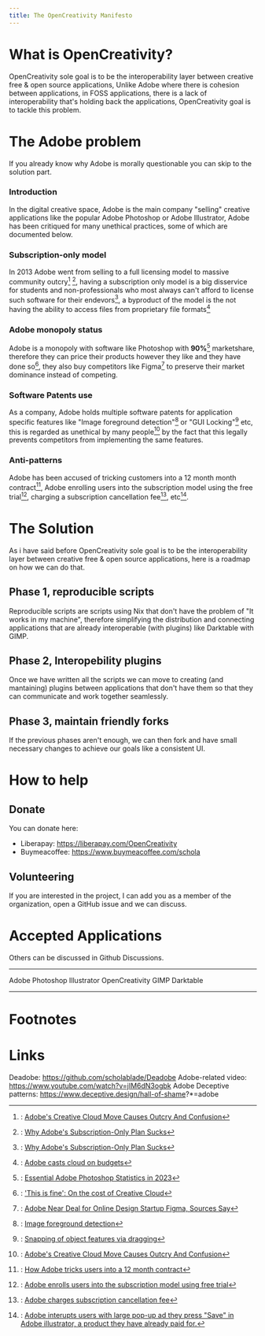 ```yaml
---
title: The OpenCreativity Manifesto
---
```


What is OpenCreativity?
=======================

OpenCreativity sole goal is to be the interoperability layer between
creative free & open source applications, Unlike Adobe where there is
cohesion between applications, in FOSS applications, there is a lack of
interoperability that\'s holding back the applications, OpenCreativity
goal is to tackle this problem.

The Adobe problem
=================

If you already know why Adobe is morally questionable you can skip to
the solution part.

### Introduction

In the digital creative space, Adobe is the main company \"selling\"
creative applications like the popular Adobe Photoshop or Adobe
Illustrator, Adobe has been critiqued for many unethical practices, some
of which are documented below.

### Subscription-only model

In 2013 Adobe went from selling to a full licensing model to massive
community outcry[^1] [^2], having a subscription only model is a big
disservice for students and non-professionals who most always can\'t
afford to license such software for their endevors[^3], a byproduct of
the model is the not having the ability to access files from proprietary
file formats[^4]

### Adobe monopoly status

Adobe is a monopoly with software like Photoshop with **90%**[^5]
marketshare, therefore they can price their products however they like
and they have done so[^6], they also buy competitors like Figma[^7] to
preserve their market dominance instead of competing.

### Software Patents use

As a company, Adobe holds multiple software patents for application
specific features like \"Image foreground detection\"[^8] or \"GUI
Locking\"[^9] etc, this is regarded as unethical by many people[^10] by
the fact that this legally prevents competitors from implementing the
same features.

### Anti-patterns

Adobe has been accused of tricking customers into a 12 month month
contract[^11], Adobe enrolling users into the subscription model using
the free trial[^12], charging a subscription cancellation fee[^13],
etc[^14].

The Solution
============

As i have said before OpenCreativity sole goal is to be the
interoperability layer between creative free & open source applications,
here is a roadmap on how we can do that.

Phase 1, reproducible scripts
-----------------------------

Reproducible scripts are scripts using Nix that don\'t have the problem
of \"It works in my machine\", therefore simplifying the distribution
and connecting applications that are already interoperable (with
plugins) like Darktable with GIMP.

Phase 2, Interopebility plugins
-------------------------------

Once we have written all the scripts we can move to creating (and
mantaining) plugins between applications that don\'t have them so that
they can communicate and work together seamlessly.

Phase 3, maintain friendly forks
--------------------------------

If the previous phases aren\'t enough, we can then fork and have small
necessary changes to achieve our goals like a consistent UI.

How to help
===========

Donate
------

You can donate here:

-   Liberapay: <https://liberapay.com/OpenCreativity>
-   Buymeacoffee: <https://www.buymeacoffee.com/schola>

Volunteering
------------

If you are interested in the project, I can add you as a member of the
organization, open a GitHub issue and we can discuss.

Accepted Applications
=====================

Others can be discussed in Github Discussions.

  ---------------- ----------- -------------
  Adobe            Photoshop   Illustrator
  OpenCreativity   GIMP        Darktable
  ---------------- ----------- -------------

Footnotes
=========

Links
=====

Deadobe: <https://github.com/scholablade/Deadobe> Adobe-related video:
<https://www.youtube.com/watch?v=jIM6dN3ogbk> Adobe Deceptive patterns:
<https://www.deceptive.design/hall-of-shame>?\*=adobe

[^1]: : [Adobe\'s Creative Cloud Move Causes Outcry And
    Confusion](https:https://www.forbes.com/sites/adriankingsleyhughes/2013/05/09/adobes-creative-cloud-move-causes-outcry-and-confusion/?sh=74de7df26925)

[^2]: : [Why Adobe\'s Subscription-Only Plan
    Sucks](https:https://wedesignstudios.com/why-adobes-subscription-only-plan-sucks)

[^3]: : [Why Adobe\'s Subscription-Only Plan
    Sucks](https:https://wedesignstudios.com/why-adobes-subscription-only-plan-sucks)

[^4]: : [Adobe casts cloud on
    budgets](https:https://www.columbian.com/news/2013/jun/02/adobe-casts-cloud-on-budgets/)

[^5]: : [Essential Adobe Photoshop Statistics in
    2023](https:https://zipdo.co/statistics/adobe-photoshop/)

[^6]: : ['This is fine': On the cost of Creative
    Cloud](https:https://www.booknetcanada.ca/blog/2017/12/6/this-is-fine-on-the-cost-of-creative-cloud)

[^7]: : [Adobe Near Deal for Online Design Startup Figma, Sources
    Say](https:https://www.bloomberg.com/news/articles/2022-09-15/adobe-is-said-to-near-deal-to-buy-online-design-startup-figma)

[^8]: : [Image foreground
    detection](https:https://patents.google.com/patent/US9299004B2/en?oq=US9299004B2 )

[^9]: : [Snapping of object features via
    dragging](https:https://patents.google.com/patent/US10061496B2/en?oq=US10061496b2)

[^10]: : [Adobe\'s Creative Cloud Move Causes Outcry And
    Confusion](https:https://www.forbes.com/sites/adriankingsleyhughes/2013/05/09/adobes-creative-cloud-move-causes-outcry-and-confusion/?sh=74de7df26925)

[^11]: : [How Adobe tricks users into a 12 month
    contract](https:https://twitter.com/darkpatterns/status/1489901640777973768#m)

[^12]: : [Adobe enrolls users into the subscription model using free
    trial](https:https://nitter.net/MikeCalcagno/status/1676525562930806788#m)

[^13]: : [Adobe charges subscription cancellation
    fee](https:https://web.archive.org/web/20230227031707/https://twitter.com/MRDADDGUY/status/1381628427246039045)

[^14]: : [Adobe interupts users with large pop-up ad they press \"Save\"
    in Adobe illustrator, a product they have already paid
    for.](https:https://nitter.net/cabel/status/1552409998684086273#m)
